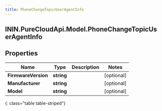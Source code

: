 ```yaml
---
title: PhoneChangeTopicUserAgentInfo
---
```

## ININ.PureCloudApi.Model.PhoneChangeTopicUserAgentInfo

## Properties

|Name | Type | Description | Notes|
|------------ | ------------- | ------------- | -------------|
| **FirmwareVersion** | **string** |  | [optional] |
| **Manufacturer** | **string** |  | [optional] |
| **Model** | **string** |  | [optional] |
{: class="table table-striped"}


